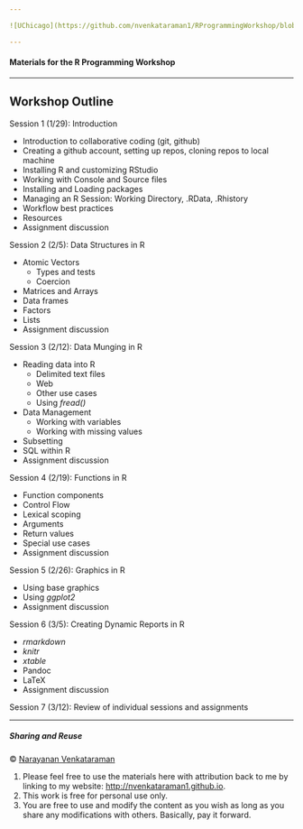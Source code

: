 ```yaml
---

![UChicago](https://github.com/nvenkataraman1/RProgrammingWorkshop/blob/master/img/UChicago.svg)

---
```


#### Materials for the R Programming Workshop

---

## Workshop Outline

Session 1 (1/29): Introduction

+ Introduction to collaborative coding (git, github)
+ Creating a github account, setting up repos, cloning repos to local machine
+ Installing R and customizing RStudio
+ Working with Console and Source files
+ Installing and Loading packages
+ Managing an R Session: Working Directory, .RData, .Rhistory
+ Workflow best practices
+ Resources
+ Assignment discussion

Session 2 (2/5): Data Structures in R

+ Atomic Vectors
    + Types and tests
    + Coercion
+ Matrices and Arrays
+ Data frames
+ Factors
+ Lists
+ Assignment discussion

Session 3 (2/12): Data Munging in R

+ Reading data into R
    + Delimited text files
    + Web
    + Other use cases
    + Using _fread()_
+ Data Management
    + Working with variables
    + Working with missing values
+ Subsetting
+ SQL within R
+ Assignment discussion

Session 4 (2/19): Functions in R

+ Function components
+ Control Flow
+ Lexical scoping
+ Arguments
+ Return values
+ Special use cases
+ Assignment discussion

Session 5 (2/26): Graphics in R

+ Using base graphics
+ Using _ggplot2_
+ Assignment discussion

Session 6 (3/5): Creating Dynamic Reports in R

+ _rmarkdown_
+ _knitr_
+ _xtable_
+ Pandoc
+ LaTeX
+ Assignment discussion

Session 7 (3/12): Review of individual sessions and assignments

---

##### Sharing and Reuse

&copy; [Narayanan Venkataraman](http://nvenkataraman1.github.io)

1. Please feel free to use the materials here with attribution back to me by linking to my website: http://nvenkataraman1.github.io.
2. This work is free for personal use only.
3. You are free to use and modify the content as you wish as long as you share any modifications with others. Basically, pay it forward.

